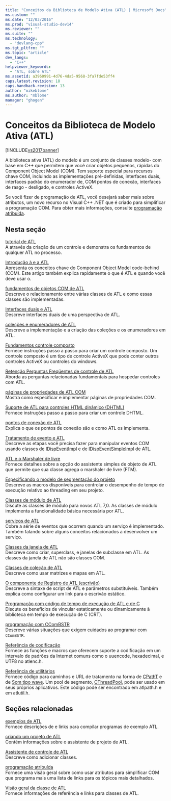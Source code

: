 ```yaml
---
title: "Conceitos da Biblioteca de Modelo Ativa (ATL) | Microsoft Docs"
ms.custom: ""
ms.date: "12/03/2016"
ms.prod: "visual-studio-dev14"
ms.reviewer: ""
ms.suite: ""
ms.technology: 
  - "devlang-cpp"
ms.tgt_pltfrm: ""
ms.topic: "article"
dev_langs: 
  - "C++"
helpviewer_keywords: 
  - "ATL, sobre ATL"
ms.assetid: a3960991-4d76-4da5-9568-3fa7fde53ff4
caps.latest.revision: 18
caps.handback.revision: 13
author: "mikeblome"
ms.author: "mblome"
manager: "ghogen"
---
```

# Conceitos da Biblioteca de Modelo Ativa (ATL)
[!INCLUDE[vs2017banner](../assembler/inline/includes/vs2017banner.md)]

A biblioteca ativa \(ATL\) do modelo é um conjunto de classes modelo\- com base em C\+\+ que permitem que você criar objetos pequenos, rápidas do Component Object Model \(COM\).  Tem suporte especial para recursos chave COM, incluindo as implementações pré\-definidas, interfaces duais, interfaces padrão do enumerador de, COM pontos de conexão, interfaces de rasgo \- desligado, e controles ActiveX.  
  
 Se você fizer de programação de ATL, você desejará saber mais sobre atributos, um novo recurso no Visual C\+\+ .NET que é criado para simplificar a programação COM.  Para obter mais informações, consulte [programação atribuída](../windows/attributed-programming-concepts.md).  
  
## Nesta seção  
 [tutorial de ATL](../Topic/Active%20Template%20Library%20\(ATL\)%20Tutorial.md)  
 A através da criação de um controle e demonstra os fundamentos de qualquer ATL no processo.  
  
 [Introdução à e a ATL](../atl/introduction-to-com-and-atl.md)  
 Apresenta os conceitos chave do Component Object Model code\-behind \(COM\).  Este artigo também explica rapidamente o que é ATL e quando você deve usar o.  
  
 [fundamentos de objetos COM de ATL](../atl/fundamentals-of-atl-com-objects.md)  
 Descreve o relacionamento entre várias classes de ATL e como essas classes são implementadas.  
  
 [Interfaces duais e ATL](../atl/dual-interfaces-and-atl.md)  
 Descreve interfaces duais de uma perspectiva de ATL.  
  
 [coleções e enumeradores de ATL](../atl/atl-collections-and-enumerators.md)  
 Descreve a implementação e a criação das coleções e os enumeradores em ATL.  
  
 [Fundamentos controle composto](../Topic/ATL%20Composite%20Control%20Fundamentals.md)  
 Fornece instruções passo a passo para criar um controle composto.  Um controle composto é um tipo de controle ActiveX que pode conter outros controles ActiveX ou controles do windows.  
  
 [Retenção Perguntas Freqüentes de controle de ATL](../atl/atl-control-containment-faq.md)  
 Aborda as perguntas relacionadas fundamentais para hospedar controles com ATL.  
  
 [páginas de propriedades de ATL COM](../atl/atl-com-property-pages.md)  
 Mostra como especificar e implementar páginas de propriedades COM.  
  
 [Suporte de ATL para controles HTML dinâmico \(DHTML\)](../atl/atl-support-for-dhtml-controls.md)  
 Fornece instruções passo a passo para criar um controle DHTML.  
  
 [pontos de conexão de ATL](../atl/atl-connection-points.md)  
 Explica o que os pontos de conexão são e como ATL os implementa.  
  
 [Tratamento de evento e ATL](../Topic/Event%20Handling%20and%20ATL.md)  
 Descreve as etapas você precisa fazer para manipular eventos COM usando classes de [IDispEventImpl](../atl/reference/idispeventimpl-class.md) e de [IDispEventSimpleImpl](../atl/reference/idispeventsimpleimpl-class.md) de ATL.  
  
 [ATL e o Marshaler de livre](../Topic/ATL%20and%20the%20Free%20Threaded%20Marshaler.md)  
 Fornece detalhes sobre a opção do assistente simples de objeto de ATL que permite que sua classe agrega o marshaler de livre \(FTM\).  
  
 [Especificando o modelo de segmentação do projeto](../atl/specifying-the-threading-model-for-a-project-atl.md)  
 Descreve as macros disponíveis para controlar o desempenho de tempo de execução relativo ao threading em seu projeto.  
  
 [Classes de módulo de ATL](../Topic/ATL%20Module%20Classes.md)  
 Discute as classes de módulo para novos ATL 7,0.  As classes de módulo implementa a funcionalidade básica necessária por ATL.  
  
 [serviços de ATL](../atl/atl-services.md)  
 Cobre a série de eventos que ocorrem quando um serviço é implementado.  Também falando sobre alguns conceitos relacionados a desenvolver um serviço.  
  
 [Classes da janela de ATL](../Topic/ATL%20Window%20Classes.md)  
 Descreve como criar, superclass, e janelas de subclasse em ATL.  As classes da janela de ATL não são classes COM.  
  
 [Classes de coleção de ATL](../atl/atl-collection-classes.md)  
 Descreve como usar matrizes e mapas em ATL.  
  
 [O componente de Registro de ATL \(escrivão\)](../atl/atl-registry-component-registrar.md)  
 Descreve a sintaxe de script de ATL e parâmetros substituíveis.  Também explica como configurar um link para o escrivão estático.  
  
 [Programação com código de tempo de execução de ATL e de C](../atl/programming-with-atl-and-c-run-time-code.md)  
 Discute os benefícios de vincular estaticamente ou dinamicamente à biblioteca em tempo de execução de C \(CRT\).  
  
 [programação com CComBSTR](../atl/programming-with-ccombstr-atl.md)  
 Descreve várias situações que exigem cuidados ao programar com `CComBSTR`.  
  
 [Referência de codificação](../Topic/ATL%20Encoding%20Reference.md)  
 Fornece as funções e macros que oferecem suporte a codificação em um intervalo de padrões da Internet comuns como o uuencode, hexadecimal, e UTF8 no atlenc.h.  
  
 [Referência de utilitários](../Topic/ATL%20Utilities%20Reference.md)  
 Fornece código para caminhos e URL de tratamento na forma de [CPathT](../atl/reference/cpatht-class.md) e de [Som tipo wave](../atl/reference/curl-class.md).  Um pool de segmento, [CThreadPool](../Topic/CThreadPool%20Class.md), pode ser usado em seus próprios aplicativos.  Este código pode ser encontrado em atlpath.h e em atlutil.h.  
  
## Seções relacionadas  
 [exemplos de ATL](../top/visual-cpp-samples.md)  
 Fornece descrições de e links para compilar programas de exemplo ATL.  
  
 [criando um projeto de ATL](../atl/reference/creating-an-atl-project.md)  
 Contém informações sobre o assistente de projeto de ATL.  
  
 [Assistente de controle de ATL](../atl/reference/atl-control-wizard.md)  
 Descreve como adicionar classes.  
  
 [programação atribuída](../windows/attributed-programming-concepts.md)  
 Fornece uma visão geral sobre como usar atributos para simplificar COM que programa mais uma lista de links para os tópicos mais detalhados.  
  
 [Visão geral da classe de ATL](../atl/atl-class-overview.md)  
 Fornece informações de referência e links para classes de ATL.